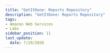 ```yaml
---
title: "GetItDone: Reports Repository"
description: "GetItDone: Reports Repository"
tags: 
- Amazon Web Services
- Labs
sidebar_position: 11
last_update:
  date: 7/29/2020
---
```

